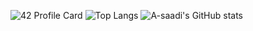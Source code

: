 
![42 Profile Card](https://1337-readme.vercel.app/api/profile?cursus=42cursus&login=asaadi)
![Top Langs](https://github-readme-stats.vercel.app/api/top-langs/?username=a-saadi&layout=compact) ![A-saadi's GitHub stats](https://github-readme-stats.vercel.app/api?username=a-saadi&show_icons=true)
